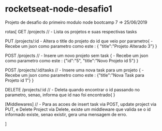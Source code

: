 # rocketseat-node-desafio1
Projeto de desafio do primeiro modulo node bootcamp 7 => 25/06/2019

rotas[
   GET /projects // - Lista os projetos e suas respectivas tasks
   
   PUT /projects/:id - Altera o title do projeto do id que veio por parametro{
      -Recebe um json como parametro como este : { "title":"Projeto Alterado 3"}
   }
   
   POST /projects  // - Insere um novo projeto sem task {
      - Recebe um json como parametro como este : {"id":"5",	"title":"Novo Projeto id 5"}
   }
   
   
   POST /projects/:id/tasks // - Insere uma nova task para um projeto {
      - Recebe um json como parametro como este : {"title":"Nova Task para Projeto id 1"}
   }
   
   DELETE /projects/:id  // - Deleta quando encontrar o id passando no parametro, senao, informa que id nao foi encontrado{
   }

  [Middlewares]  // - Para as acoes de insert task via POST, update project via PUT, e Delete Project via Delete, existe
  um middleware que valida se o id informado existe, senao existir, gera uma mensagem de erro.
   
] 
